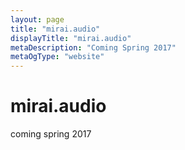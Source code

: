 ```yaml
---
layout: page
title: "mirai.audio"
displayTitle: "mirai.audio"
metaDescription: "Coming Spring 2017"
metaOgType: "website"
---
```


<div class="t-VCenter-Child">
  <h1 class="t-Title">mirai.audio</h1>
  
  <p>coming spring 2017</p>
</div>
